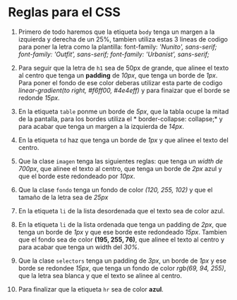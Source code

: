 # Reglas para el CSS

1. Primero de todo haremos que la etiqueta `body` tenga un margen a la izquierda y derecha de un 25%, tambien utiliza estas 3 lineas de codigo para poner la letra como la plantilla: font-family: *'Nunito', sans-serif; font-family: 'Outfit', sans-serif; font-family: 'Urbanist', sans-serif;*

2. Para seguir que la letra de `h1` sea de 50px de grande, que alinee el texto al centro que tenga un **padding** de *10px*, que tenga un borde de *1px*. Para poner el fondo de ese color deberas utilizar esta parte de codigo *linear-gradient(to right, #f6ff00, #4e4eff)* y para finaizar que el borde se redonde *15px*.

3. En la etiqueta `table` ponme un borde de *5px*, que la tabla ocupe la mitad de la pantalla, para los bordes utiliza el * border-collapse: collapse;* y para acabar que tenga un margen a la izquierda de *14px*.

4. En la etiqueta `td` haz que tenga un borde de *1px* y que alinee el texto del centro.

5. Que la clase `imagen` tenga las siguientes reglas: que tenga un *width de 700px*, que alinee el texto al centro, que tenga un borde de *2px* azul y que el borde este redondeado por *10px*.

6. Que la clase `fondo` tenga un fondo de color *(120, 255, 102)* y que el tamaño de la letra sea de *25px*

7. En la etiqueta `li` de la lista desordenada que el texto sea de color azul.

8. En la etiqueta `li` de la lista ordenada que tenga un padding de *2px*, que tenga un borde de *1px* y que ese borde este redondeado *15px*. Tambien que el fondo sea de color **(195, 255, 76)**, que alinee el texto al centro y para acabar que tenga un width del *30%*.

9. Que la clase `selectors` tenga un padding de *3px*, un borde de *1px* y ese borde se redondee *15px*, que tenga un fondo de color *rgb(69, 94, 255)*, que la letra sea blanca y que el texto se alinee al centro.

10. Para finalizar que la etiqueta `hr` sea de color **azul**.